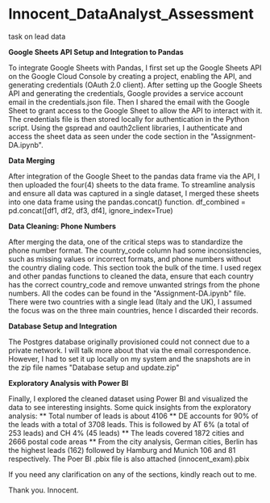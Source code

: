 # Innocent_DataAnalyst_Assessment
task on lead data


**Google Sheets API Setup and Integration to Pandas**

To integrate Google Sheets with Pandas, I first set up the Google Sheets API on the Google Cloud Console by creating a project, enabling the API, and generating credentials (OAuth 2.0 client). After setting up the Google Sheets API and generating the credentials, Google provides a service account email in the credentials.json file. Then I shared the email with the Google Sheet to grant access to the Google Sheet to allow the API to interact with it. The credentials file is then stored locally for authentication in the Python script. Using the gspread and oauth2client libraries, I authenticate and access the sheet data as seen under the code section in the "Assignment-DA.ipynb".


**Data Merging**

After integration of the Google Sheet to the pandas data frame via the API, I then uploaded the four(4) sheets to the data frame. To streamline analysis and ensure all data was captured in a single dataset, I merged these sheets into one data frame using the pandas.concat() function. 
df_combined = pd.concat([df1, df2, df3, df4], ignore_index=True)


**Data Cleaning: Phone Numbers**

After merging the data, one of the critical steps was to standardize the phone number format. The country_code column had some inconsistencies, such as missing values or incorrect formats, and phone numbers without the country dialing code. This section took the bulk of the time. I used regex and other pandas functions to cleaned the data, ensure that each country has the correct country_code and remove unwanted strings from the phone numbers. All the codes can be found in the "Assignment-DA.ipynb" file. There were two countries with a single lead (Italy and the UK), I assumed the focus was on the three main countries, hence I discarded their records.


**Database Setup and Integration**

The Postgres database originally provisioned could not connect due to a private network. I will talk more about that via the email correspondence. However, I had to set it up locally on my system and the snapshots are in the zip file names "Database setup and update.zip"


**Exploratory Analysis with Power BI**

Finally, I explored the cleaned dataset using Power BI and visualized the data to see interesting insights. Some quick insights from the exploratory analysis:
** Total number of leads is about 4106 
** DE accounts for 90% of the leads with a total of 3708 leads. This is followed by AT 6% (a total of 253 leads) and CH 4% (45 leads)
** The leads covered 1872 cities and 2666 postal code areas
** From the city analysis, German cities, Berlin has the highest leads (162) followed by Hamburg and Munich 106 and 81 respectively.
The Poer BI .pbix file is also attached (innocent_exam).pbix

If you need any clarification on any of the sections, kindly reach out to me.

Thank you.
Innocent.
